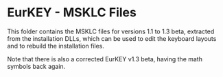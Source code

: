 # EurKEY - MSKLC Files

This folder contains the MSKLC files for versions 1.1 to 1.3 beta, extracted from the installation DLLs, which can be used to edit the keyboard layouts and to rebuild the installation files.

Note that there is also a corrected EurKEY v1.3 beta, having the math symbols back again.
